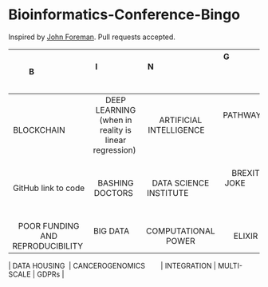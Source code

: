 # Bioinformatics-Conference-Bingo


Inspired by [John Foreman](https://twitter.com/John4man). Pull requests accepted.


| B                 | I                       | N                                                       | G                                                                             | O                   |
| :-----------:    | :-------------:         | :-------------:                                         | :-------------:                                                               | :-------------:      |
| BLOCKCHAIN          | DEEP LEARNING (when in reality is linear regression)          | ARTIFICIAL INTELLIGENCE                                 | PATHWAYS                                                     | FAIR DATA               |
| GitHub link to code    | BASHING DOCTORS                | DATA SCIENCE INSTITUTE                                  | BREXIT JOKE                                                                         | AETIOLOGY |
| POOR FUNDING AND REPRODUCIBILITY   | BIG DATA                | COMPUTATIONAL POWER | ELIXIR | BioArXiv |

| DATA HOUSING   | CANCEROGENOMICS          | INTEGRATION |  MULTI-SCALE | GDPRs |
